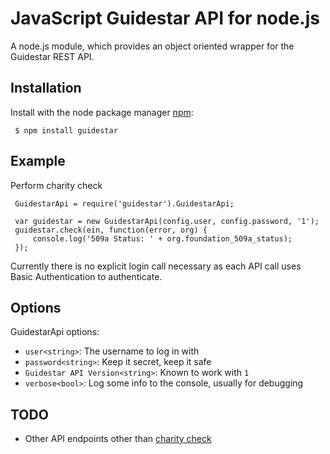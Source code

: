 # JavaScript Guidestar API for node.js #

A node.js module, which provides an object oriented wrapper for the Guidestar REST API.

## Installation ##

   Install with the node package manager [npm](http:npmjs.org):

     $ npm install guidestar

## Example ##

Perform charity check

     GuidestarApi = require('guidestar').GuidestarApi;

     var guidestar = new GuidestarApi(config.user, config.password, '1');
     guidestar.check(ein, function(error, org) {
         console.log('509a Status: ' + org.foundation_509a_status);
     });

Currently there is no explicit login call necessary as each API call uses Basic Authentication to authenticate.

## Options ##

GuidestarApi options:
 *  `user<string>`: The username to log in with
 *  `password<string>`: Keep it secret, keep it safe
 *  `Guidestar API Version<string>`: Known to work with `1`
 *  `verbose<bool>`: Log some info to the console, usually for debugging
 
## TODO ##

 *  Other API endpoints other than [charity check](https://data.guidestar.org/#guidestar_charitycheck)